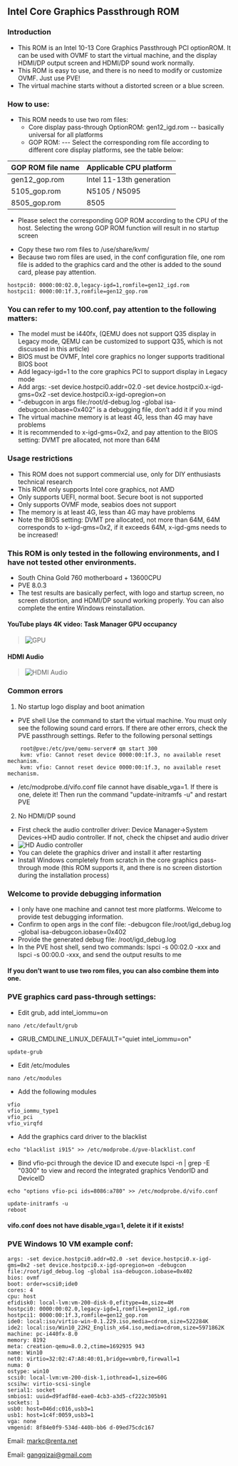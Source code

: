 ## Intel Core Graphics Passthrough ROM

### Introduction
- This ROM is an Intel 10-13 Core Graphics Passthrough PCI optionROM. It can be used with OVMF to start the virtual machine, and the display HDMI/DP output screen and HDMI/DP sound work normally.
- This ROM is easy to use, and there is no need to modify or customize OVMF. Just use PVE!
- The virtual machine starts without a distorted screen or a blue screen.

### How to use:

+ This ROM needs to use two rom files:
  - Core display pass-through OptionROM: gen12_igd.rom -- basically universal for all platforms
  - GOP ROM: --- Select the corresponding rom file according to different core display platforms, see the table below:

GOP ROM file name     | Applicable CPU platform
----------------------|----------------------------
gen12_gop.rom         | Intel 11-13th generation
5105_gop.rom          | N5105 / N5095
8505_gop.rom          | 8505

  - Please select the corresponding GOP ROM according to the CPU of the host. Selecting the wrong GOP ROM function will result in no startup screen

+ Copy these two rom files to /use/share/kvm/
+ Because two rom files are used, in the conf configuration file, one rom file is added to the graphics card and the other is added to the sound card, please pay attention.
```
hostpci0: 0000:00:02.0,legacy-igd=1,romfile=gen12_igd.rom
hostpci1: 0000:00:1f.3,romfile=gen12_gop.rom
```
### You can refer to my 100.conf, pay attention to the following matters:

+ The model must be i440fx, (QEMU does not support Q35 display in Legacy mode, QEMU can be customized to support Q35, which is not discussed in this article)
+ BIOS must be OVMF, Intel core graphics no longer supports traditional BIOS boot
+ Add legacy-igd=1 to the core graphics PCI to support display in Legacy mode
+ Add args: -set device.hostpci0.addr=02.0 -set device.hostpci0.x-igd-gms=0x2 -set device.hostpci0.x-igd-opregion=on
+ "-debugcon in args file:/root/d-debug.log -global isa-debugcon.iobase=0x402” is a debugging file, don’t add it if you mind
+ The virtual machine memory is at least 4G, less than 4G may have problems
+ It is recommended to x-igd-gms=0x2, and pay attention to the BIOS setting: DVMT pre allocated, not more than 64M

### Usage restrictions

+ This ROM does not support commercial use, only for DIY enthusiasts technical research
+ This ROM only supports Intel core graphics, not AMD
+ Only supports UEFI, normal boot. Secure boot is not supported
+ Only supports OVMF mode, seabios does not support
+ The memory is at least 4G, less than 4G may have problems
+ Note the BIOS setting: DVMT pre allocated, not more than 64M, 64M corresponds to x-igd-gms=0x2, if it exceeds 64M, x-igd-gms needs to be increased!

### This ROM is only tested in the following environments, and I have not tested other environments.

+ South China Gold 760 motherboard + 13600CPU
+ PVE 8.0.3
+ The test results are basically perfect, with logo and startup screen, no screen distortion, and HDMI/DP sound working properly. You can also complete the entire Windows reinstallation.

#### YouTube plays 4K video: Task Manager GPU occupancy
> ![GPU](https://raw.githubusercontent.com/gangqizai/igd/main/test_screenshot/task_manager.PNG "GPU")

#### HDMI Audio 
> ![HDMI Audio](https://raw.githubusercontent.com/gangqizai/igd/main/test_screenshot/hdmi-audio.PNG "HDMI Audio")

### Common errors

1. No startup logo display and boot animation
  + PVE shell Use the command to start the virtual machine. You must only see the following sound card errors. If there are other errors, check the PVE passthrough settings. Refer to the following personal settings
```
    root@pve:/etc/pve/qemu-server# qm start 300
    kvm: vfio: Cannot reset device 0000:00:1f.3, no available reset mechanism.
    kvm: vfio: Cannot reset device 0000:00:1f.3, no available reset mechanism.
```
  + /etc/modprobe.d/vifo.conf file cannot have disable_vga=1. If there is one, delete it! Then run the command "update-initramfs -u" and restart PVE

2. No HDMI/DP sound
  + First check the audio controller driver: Device Manager->System Devices->HD audio controller. If not, check the chipset and audio driver
  + ![HD Audio controller](https://raw.githubusercontent.com/gangqizai/igd/main/test_screenshot/hdmi-audio-controller.PNG "HD Audio Controller")
  + You can delete the graphics driver and install it after restarting
  + Install Windows completely from scratch in the core graphics pass-through mode (this ROM supports it, and there is no screen distortion during the installation process)

### Welcome to provide debugging information

+ I only have one machine and cannot test more platforms. Welcome to provide test debugging information.
+ Confirm to open args in the conf file: -debugcon file:/root/igd_debug.log -global isa-debugcon.iobase=0x402
+ Provide the generated debug file: /root/igd_debug.log
+ In the PVE host shell, send two commands: lspci -s 00:02.0 -xxx and lspci -s 00:00.0 -xxx, and send the output results to me

#### If you don’t want to use two rom files, you can also combine them into one.

### PVE graphics card pass-through settings:

- Edit grub, add intel_iommu=on
```
nano /etc/default/grub
```
- GRUB_CMDLINE_LINUX_DEFAULT="quiet intel_iommu=on"
```
update-grub
```
- Edit /etc/modules
```
nano /etc/modules
```
- Add the following modules
```
vfio
vfio_iommu_type1
vfio_pci
vfio_virqfd
```
- Add the graphics card driver to the blacklist
```
echo "blacklist i915" >> /etc/modprobe.d/pve-blacklist.conf
```
- Bind vfio-pci through the device ID and execute lspci -n | grep -E "0300" to view and record the integrated graphics VendorID and DeviceID
```
echo "options vfio-pci ids=8086:a780" >> /etc/modprobe.d/vifo.conf
```
```
update-initramfs -u
reboot
```
#### vifo.conf does not have disable_vga=1, delete it if it exists!

### PVE Windows 10 VM example conf:
```
args: -set device.hostpci0.addr=02.0 -set device.hostpci0.x-igd-gms=0x2 -set device.hostpci0.x-igd-opregion=on -debugcon file:/root/igd_debug.log -global isa-debugcon.iobase=0x402
bios: ovmf
boot: order=scsi0;ide0
cores: 4
cpu: host
efidisk0: local-lvm:vm-200-disk-0,efitype=4m,size=4M
hostpci0: 0000:00:02.0,legacy-igd=1,romfile=gen12_igd.rom
hostpci1: 0000:00:1f.3,romfile=gen12_gop.rom
ide0: local:iso/virtio-win-0.1.229.iso,media=cdrom,size=522284K
ide2: local:iso/Win10_22H2_English_x64.iso,media=cdrom,size=5971862K
machine: pc-i440fx-8.0
memory: 8192
meta: creation-qemu=8.0.2,ctime=1692935 943
name: Win10
net0: virtio=32:02:47:A8:40:01,bridge=vmbr0,firewall=1
numa: 0
ostype: win10
scsi0: local-lvm:vm-200-disk-1,iothread=1,size=60G
scsihw: virtio-scsi-single
serial1: socket
smbios1: uuid=d9fadf8d-eae0-4cb3-a3d5-cf222c305b91
sockets: 1
usb0: host=046d:c016,usb3=1
usb1: host=1c4f:0059,usb3=1
vga: none
vmgenid: 8f84e0f9-534d-440b-bb6 d-09ed75cdc167
```
Email: markc@renta.net


Email: gangqizai@gmail.com
